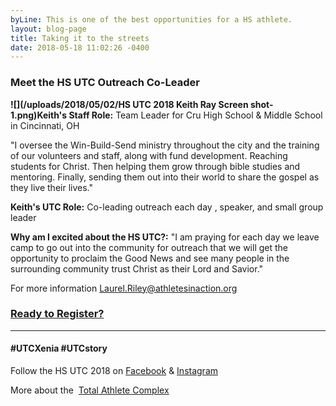 ```yaml
---
byLine: This is one of the best opportunities for a HS athlete.
layout: blog-page
title: Taking it to the streets
date: 2018-05-18 11:02:26 -0400
---
```

### Meet the HS UTC Outreach Co-Leader

**![](/uploads/2018/05/02/HS UTC 2018 Keith Ray Screen shot-1.png)Keith's Staff Role:**  Team Leader for Cru High School & Middle School in Cincinnati, OH

"I oversee the Win-Build-Send ministry throughout the city and the training of our volunteers and staff, along with fund development.  Reaching students for Christ.  Then helping them grow through bible studies and mentoring.  Finally, sending them out into their world to share the gospel as they live their lives."

**Keith's UTC Role:**  Co-leading outreach each day , speaker, and small group leader

**Why am I excited about the HS UTC?:**  "I am praying for each day we leave camp to go out into the community for outreach that we will get the opportunity to proclaim the Good News and see many people in the surrounding community trust Christ as their Lord and Savior."

For more information [Laurel.Riley@athletesinaction.org](mailto:laurel.riley@athletesinaction.org)

### [**Ready to Register?**](https://my.athletesinaction.org/public/forms/SCRC-Camp.aspx)

---

#### **#UTCXenia     #UTCstory**

Follow the HS UTC 2018 on  [Facebook](https://www.facebook.com/aiatotalathletecomplex/) & [Instagram](https://www.instagram.com/aia_sports_complex/)

More about the  [Total Athlete Complex](http://www.aiasportscomplex.com/)
